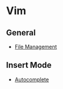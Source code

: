 # Vim

## General

* [File Management](https://github.com/ogirginc/Notes/blob/master/lib/Vim/Quicknotes/file-management.md)

## Insert Mode

* [Autocomplete](https://github.com/ogirginc/Notes/blob/master/lib/Vim/Quicknotes/autocomplete.md)
